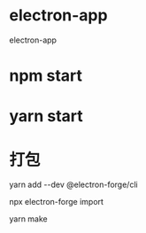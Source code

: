 # electron-app

electron-app

# npm start

# yarn start

# 打包

yarn add --dev @electron-forge/cli

npx electron-forge import

yarn make

